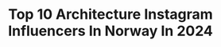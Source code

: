 ---
title: Top 10 Architecture Instagram Influencers In Norway In 2024
description: >-
  Find top architecture Instagram influencers in Norway in 2024. Most popular hashtags: #architecture #arkitektur #scandinavianarchitecture #norwegianarchitecture.
platform: Instagram
hits: 32
text_top: See the most popular Instagram influencers on inBeat.
text_bottom: Our search engine aggregates 32 Instagram influencers like this in Norway for you to contact.
profiles:
  - username: "jasmin88k"
    fullname: >-
      Jasmin Lorvik
    bio: >-
      🖤Interior, design, architecture, everyday life. 🖤Collaboration?➖DM/Mail 🖤Nordic architect designed home 2019/2020 🖤For repost➖#jasmin88k 🖤Skien➖Norway
    location: "Norway"
    followers: 22154
    engagement: 202
    commentsToLikes: 0.234799
    id: ck6u9cqgawspl0j71dm60ag17
    verified: false
    hashtags: "#husinspo, #tonjebjerknes, #thornior, #sadiadeler"
  - username: "mir.no"
    fullname: >-
      Mir
    bio: >-
      Portraits of unbuilt architecture. All images by us.
    location: "Norway"
    followers: 87396
    engagement: 546
    commentsToLikes: 0.015446
    id: ck0ty46hqljvx0i19a4xyug8p
    verified: false
    hashtags: ""
  - username: "sanden_hodnekvam_architects"
    fullname: >-
      Sanden+Hodnekvam Architects
    bio: >-
      Architecture studio based in Oslo/Nesodden, Norway.
    location: "Norway"
    followers: 7396
    engagement: 549
    commentsToLikes: 0.009342
    id: ckaorxbtmp6pa0i78vujt3u1k
    verified: false
    hashtags: "#architecture, #trearkitektur, #thebna, #the"
  - username: "espen.surnevik"
    fullname: >-
      espen surnevik
    bio: >-
      Norwegian Architect & professor The Oslo School of Architecture Open Archive for Work and Process
    location: "Norway"
    followers: 33311
    engagement: 124
    commentsToLikes: 0.013861
    id: ck5hkz1q9ja4z0i11bthw4nh1
    verified: false
    hashtags: "#architecture, #norwegianarchitecture, #aftermodernism, #espensurnevik"
  - username: "morten.clicks"
    fullname: >-
      Morten Andresen
    bio: >-
      ▪️Norwegian street photograper based in Oslo. ▪️Founder: @streetianity Member: @oslo.spc ▪️Limited edition prints available:
    location: "Norway"
    followers: 29291
    engagement: 559
    commentsToLikes: 0.109374
    id: ck9weu64slulx0j78ahoeome3
    verified: false
    hashtags: "#streetclassics, #photoroom, #eyephotomagazine, #thepictoriallist"
  - username: "lundhagem"
    fullname: >-
      Lundhagem
    bio: >-
      Award winning architectural and urban design practice based in Oslo, Norway. Spaces for living; created for nature and humanity.
    location: "Norway"
    followers: 20728
    engagement: 260
    commentsToLikes: 0.009062
    id: ck5q3agtvk02p0i11l2rlsv9n
    verified: false
    hashtags: "#climatehouse, #scandinavianarchitecture, #norwegianarchitects, #wintercabin"
  - username: "vardehaugen_arkitekter"
    fullname: >-
      Vardehaugen
    bio: >-
      is an architectural studio located in Oslo / Norway
    location: "Norway"
    followers: 54099
    engagement: 252
    commentsToLikes: 0.008842
    id: ck5hd03dskt0b0i11gz23c6eu
    verified: false
    hashtags: "#cabinporn, #architecturalmodel, #scandinavianarchitecture, #cabin"
  - username: "skoglyveien"
    fullname: >-
      Skoglyveien tilbygg
    bio: >-
      Our old and new house🏘Eldre hus med arkitekttegnet tilbygg. 📐:@basarkitekter 🔨:@fredrikstadtrebygg Feel free to follow🌿
    location: "Norway"
    followers: 3369
    engagement: 1254
    commentsToLikes: 0.241209
    id: ck6txxxc60hsh0j71f5cy3ogm
    verified: false
    hashtags: "#hallway, #gammeltognytt, #construction, #glassmester"
  - username: "worlds_beautiful_photos"
    fullname: >-
      
    bio: >-
      💖✨ All beautiful photos welcome ✨💖 Use #worlds_beautiful_photos Owner /Adm @margretemidthjell Mod @alexandrasjansson @janfinstad62 @spirasnofurtorill
    location: "Norway"
    followers: 35501
    engagement: 201
    commentsToLikes: 0.036981
    id: ck14il3hjfy600i19k7h1tpyb
    verified: false
    hashtags: "#architecture, #tree, #europe, #japan"
  - username: "villakildal"
    fullname: >-
      Birthe | Interiørdesigner
    bio: >-
      Hus & Hage🌳 Arbeid utført av oss Content Creator Winner of; *Årets Gullfjær 2021 *Uterom 2020 *Stue 2019 *Kjøkken 2018 Semifinalist Vixen 2018/2019
    location: "Norway"
    followers: 80129
    engagement: 299
    commentsToLikes: 0.201880
    id: ck6tp7dl3i8ik0j71edl35sm0
    verified: false
    hashtags: "#gardeninspiration, #hagedesign, #archilovers, #architecture"
---